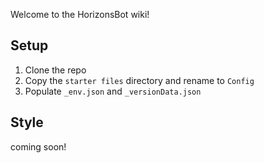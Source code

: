 Welcome to the HorizonsBot wiki!

## Setup
1. Clone the repo
1. Copy the `starter files` directory and rename to `Config`
1. Populate `_env.json` and `_versionData.json`

## Style
coming soon!
